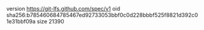 version https://git-lfs.github.com/spec/v1
oid sha256:b785460684785467ed92733053bbf0c0d228bbbf525f8821d392c01e31bbf09a
size 21390
